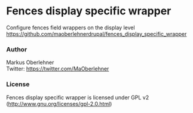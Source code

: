 # Fences display specific wrapper
Configure fences field wrappers on the display level  
https://github.com/maoberlehnerdrupal/fences_display_specific_wrapper

### Author
Markus Oberlehner  
Twitter: https://twitter.com/MaOberlehner

### License
Fences display specific wrapper is licensed under GPL v2 (http://www.gnu.org/licenses/gpl-2.0.html)
